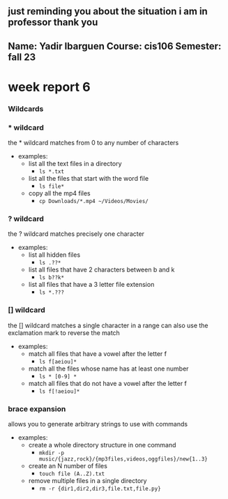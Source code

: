 just reminding you about the situation i am in professor thank you
---
Name: Yadir Ibarguen
Course: cis106
Semester: fall 23
---

# week report 6

### Wildcards

### * wildcard
the * wildcard matches from 0 to any number of characters
* examples:
  * list all the text files in a directory
    *  `ls *.txt`
  * list all the files that start with the word file
    * `ls file*`
  * copy all the mp4 files
    * `cp Downloads/*.mp4 ~/Videos/Movies/`   

### ? wildcard
the ? wildcard matches precisely one character
* examples:
  * list all hidden files 
    * `ls .??*`
  * list all files that have 2 characters between b and k
    * `ls b??k*` 
  * list all files that have a 3 letter file extension
    * `ls *.???`    

### [] wildcard
the [] wildcard matches a single character in a range can also use the exclamation mark to reverse the match
* examples: 
  * match all files that have a vowel after the letter f
    * `ls f[aeiou]*`
  * match all the files whose name has at least one number
    * `ls * [0-9] *`  
  * match all files that do not have a vowel after the letter f
    * `ls f[!aeiou]*`    

### brace expansion
allows you to generate arbitrary strings to use with commands
* examples: 
  * create a whole directory structure in one command 
    * `mkdir -p music/{jazz,rock}/{mp3files,videos,oggfiles}/new{1..3}`
  * create an N number of files
    * `touch file (A..Z).txt` 
  * remove multiple files in a single directory
    * `rm -r {dir1,dir2,dir3,file.txt,file.py}`   

